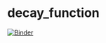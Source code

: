 # decay_function

[![Binder](https://mybinder.org/badge_logo.svg)](https://mybinder.org/v2/gh/mpmdean/decay_function/master?filepath=form_for_decay_function.ipynb)
